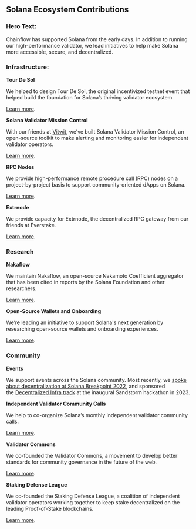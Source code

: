 ## Solana Ecosystem Contributions

### Hero Text:

Chainflow has supported Solana from the early days. In addition to running our high-performance validator, we lead initiatives to help make Solana more accessible, secure, and decentralized.

### Infrastructure:

**Tour De Sol**

We helped to design Tour De Sol, the original incentivized testnet event that helped build the foundation for Solana’s thriving validator ecosystem.

[Learn more](https://medium.com/solana-labs/solana-announces-tour-de-sol-an-incentivized-testnet-event-b26372a58a51).

**Solana Validator Mission Control**

With our friends at [Vitwit](https://vitwit.com/), we’ve built Solana Validator Mission Control, an open-source toolkit to make alerting and monitoring easier for independent validator operators.

[Learn more](https://chainflow.io/introducing-solana-mission-control/).

**RPC Nodes**

We provide high-performance remote procedure call (RPC) nodes on a project-by-project basis to support community-oriented dApps on Solana.

[Learn more](https://Mailto:hello@chainflow.io).

**Extrnode**

We provide capacity for Extrnode, the decentralized RPC gateway from our friends at Everstake.

[Learn more](https://extrnode.com/).

### Research

**Nakaflow**

We maintain Nakaflow, an open-source Nakamoto Coefficient aggregator that has been cited in reports by the Solana Foundation and other researchers.

[Learn more](HTTPS://nakaflow.io).

**Open-Source Wallets and Onboarding**

We’re leading an initiative to support Solana's next generation by researching open-source wallets and onboarding experiences.

[Learn more](https://chainflow.io/open-source-wallet-and-onboarding-research-phase-1-summary/).

### Community

**Events**

We support events across the Solana community. Most recently, we [spoke about decentralization at Solana Breakpoint 2022](https://www.youtube.com/watch?v=CE_wltuj8II&list=PLilwLeBwGuK4KRFqtbBnSRRtlRXImxpIH&index=9), and sponsored the [Decentralized Infra track](https://twitter.com/ChainflowPOS/status/1621629142226665478?s=20) at the inaugural Sandstorm hackathon in 2023.

**Independent Validator Community Calls**

We help to co-organize Solana’s monthly independent validator community calls.

[Learn more](https://twitter.com/ChainflowPOS/status/1640715446411497472).

**Validator Commons**

We co-founded the Validator Commons, a movement to develop better standards for community governance in the future of the web.

[Learn more](https://validatorcommons.org/Validator-Commons-9df2a5ec17604a3490cafad2f9588472).

**Staking Defense League**

We co-founded the Staking Defense League, a coalition of independent validator operators working together to keep stake decentralized on the leading Proof-of-Stake blockchains.

[Learn more](https://stakingdefense.org/).
